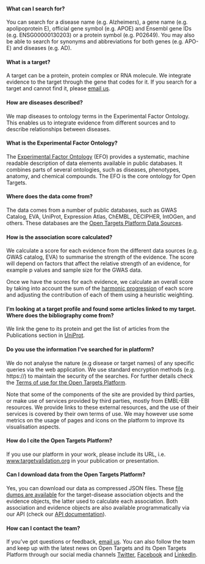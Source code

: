 #### What can I search for?

You can search for a disease name (e.g. Alzheimers), a gene name (e.g. apolipoprotein E), official gene symbol (e.g. APOE) and Ensembl gene IDs (e.g. ENSG00000130203) or a protein symbol (e.g. P02649). You may also be able to search for synonyms and abbreviations for both genes (e.g. APO-E) and diseases (e.g. AD).



#### What is a target?

A target can be a protein, protein complex or RNA molecule. We integrate evidence to the target through the gene that codes for it. If you search for a target and cannot find it, please [email us](mailto:support@targetvalidation.org).



#### How are diseases described?

We map diseases to ontology terms in the Experimental Factor Ontology. This enables us to integrate evidence from different sources and to describe relationships between diseases.



#### What is the Experimental Factor Ontology?

The [Experimental Factor Ontology](http://www.ebi.ac.uk/efo/) (EFO) provides a systematic, machine readable description of data elements available in public databases. It combines parts of several ontologies, such as diseases, phenotypes, anatomy, and chemical compounds. The EFO is the core ontology for Open Targets.



#### Where does the data come from?

The data comes from a number of public databases, such as GWAS Catalog, EVA, UniProt, Expression Atlas, ChEMBL, DECIPHER, IntOGen, and others. These databases are the [Open Targets Platform Data Sources](/data_sources).



#### How is the association score calculated?

We calculate a score for each evidence from the different data sources (e.g. GWAS catalog, EVA) to summarise the strength of the evidence. The score will depend on factors that affect the relative strength of an evidence, for example p values and sample size for the GWAS data.

Once we have the scores for each evidence, we calculate an overall score by taking into account the sum of the [harmonic progression](https://en.wikipedia.org/wiki/Harmonic_progression_(mathematics)) of each score and adjusting the contribution of each of them using a heuristic weighting.



#### I’m looking at a target profile and found some articles linked to my target. Where does the bibliography come from?

We link the gene to its protein and get the list of articles from the Publications section in [UniProt](http://www.uniprot.org/).



#### Do you use the information I’ve searched for in platform?

We do not analyse the nature (e.g disease or target names) of any specific queries via the web application. We use standard encryption methods (e.g. https://) to maintain the security of the searches. For further details check the [Terms of use for the Open Targets Platform](/terms_of_use).

Note that some of the components of the site are provided by third parties, or make use of services provided by third parties, mostly from EMBL-EBI resources. We provide links to these external resources, and the use of their services is covered by their own terms of use. We may however use some metrics on the usage of pages and icons on the platform to improve its visualisation aspects.



#### How do I cite the Open Targets Platform?

If you use our platform in your work, please include its URL, i.e. www.targetvalidation.org in your publication or presentation.



#### Can I download data from the Open Targets Platform?

Yes, you can download our data as compressed JSON files. These [file dumps are available](/downloads/data) for the target-disease association objects and the evidence objects, the latter used to calculate each association. Both association and evidence objects are also available programmatically via our API (check our [API documentation](/documentation/api)).



#### How can I contact the team?

If you’ve got questions or feedback, [email us](mailto:support@targetvalidation.org). You can also follow the team and keep up with the latest news on Open Targets and its Open Targets Platform through our social media channels [Twitter](https://twitter.com/targetvalidate), [Facebook](https://www.facebook.com/OpenTargets) and [LinkedIn](https://www.facebook.com/OpenTargets).




